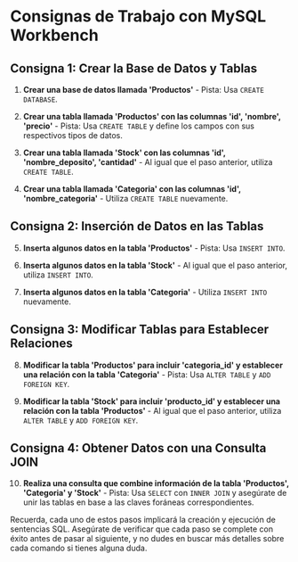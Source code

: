 # Consignas de Trabajo con MySQL Workbench

## Consigna 1: Crear la Base de Datos y Tablas

1. **Crear una base de datos llamada 'Productos'** - Pista: Usa `CREATE DATABASE`.

2. **Crear una tabla llamada 'Productos' con las columnas 'id', 'nombre', 'precio'** - Pista: Usa `CREATE TABLE` y define los campos con sus respectivos tipos de datos.

3. **Crear una tabla llamada 'Stock' con las columnas 'id', 'nombre_deposito', 'cantidad'** - Al igual que el paso anterior, utiliza `CREATE TABLE`.

4. **Crear una tabla llamada 'Categoria' con las columnas 'id', 'nombre_categoria'** - Utiliza `CREATE TABLE` nuevamente.

## Consigna 2: Inserción de Datos en las Tablas

5. **Inserta algunos datos en la tabla 'Productos'** - Pista: Usa `INSERT INTO`.

6. **Inserta algunos datos en la tabla 'Stock'** - Al igual que el paso anterior, utiliza `INSERT INTO`.

7. **Inserta algunos datos en la tabla 'Categoria'** - Utiliza `INSERT INTO` nuevamente.

## Consigna 3: Modificar Tablas para Establecer Relaciones

8. **Modificar la tabla 'Productos' para incluir 'categoria_id' y establecer una relación con la tabla 'Categoria'** - Pista: Usa `ALTER TABLE` y `ADD FOREIGN KEY`.

9. **Modificar la tabla 'Stock' para incluir 'producto_id' y establecer una relación con la tabla 'Productos'** - Al igual que el paso anterior, utiliza `ALTER TABLE` y `ADD FOREIGN KEY`.

## Consigna 4: Obtener Datos con una Consulta JOIN

10. **Realiza una consulta que combine información de la tabla 'Productos', 'Categoria' y 'Stock'** - Pista: Usa `SELECT` con `INNER JOIN` y asegúrate de unir las tablas en base a las claves foráneas correspondientes.

Recuerda, cada uno de estos pasos implicará la creación y ejecución de sentencias SQL. Asegúrate de verificar que cada paso se complete con éxito antes de pasar al siguiente, y no dudes en buscar más detalles sobre cada comando si tienes alguna duda.
